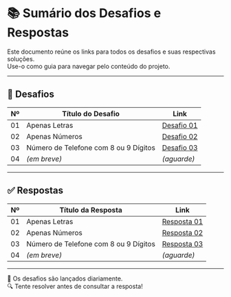 # 📚 Sumário dos Desafios e Respostas

Este documento reúne os links para todos os desafios e suas respectivas soluções.  
Use-o como guia para navegar pelo conteúdo do projeto.

---

## 🧩 Desafios

| Nº | Título do Desafio                     | Link |
|----|---------------------------------------|------|
| 01 | Apenas Letras                         | [Desafio 01](./desafios/desafio_01.md) |
| 02 | Apenas Números                        | [Desafio 02](./desafios/desafio_02.md) |
| 03 | Número de Telefone com 8 ou 9 Dígitos | [Desafio 03](./desafios/desafio_03.md) |
| 04 | *(em breve)*                          | *(aguarde)* |

---

## ✅ Respostas

| Nº | Título da Resposta                    | Link |
|----|---------------------------------------|------|
| 01 | Apenas Letras                         | [Resposta 01](./respostas/resposta_01.md) |
| 02 | Apenas Números                        | [Resposta 02](./respostas/resposta_02.md) |
| 03 | Número de Telefone com 8 ou 9 Dígitos | [Resposta 03](./respostas/resposta_03.md) |
| 04 | *(em breve)*                          | *(aguarde)* |

---

📌 Os desafios são lançados diariamente.  
🔍 Tente resolver antes de consultar a resposta!